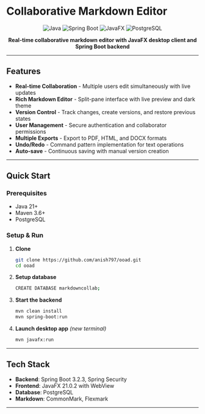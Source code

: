 # Collaborative Markdown Editor

<div align="center">

![Java](https://img.shields.io/badge/Java-21-orange?style=for-the-badge&logo=openjdk&logoColor=white)
![Spring Boot](https://img.shields.io/badge/Spring%20Boot-3.2.3-brightgreen?style=for-the-badge&logo=spring&logoColor=white)
![JavaFX](https://img.shields.io/badge/JavaFX-21.0.2-blue?style=for-the-badge&logo=openjdk&logoColor=white)
![PostgreSQL](https://img.shields.io/badge/PostgreSQL-12+-blue?style=for-the-badge&logo=postgresql&logoColor=white)

**Real-time collaborative markdown editor with JavaFX desktop client and Spring Boot backend**

</div>

---

## Features

- **Real-time Collaboration** - Multiple users edit simultaneously with live updates
- **Rich Markdown Editor** - Split-pane interface with live preview and dark theme
- **Version Control** - Track changes, create versions, and restore previous states
- **User Management** - Secure authentication and collaborator permissions
- **Multiple Exports** - Export to PDF, HTML, and DOCX formats
- **Undo/Redo** - Command pattern implementation for text operations
- **Auto-save** - Continuous saving with manual version creation

---

## Quick Start

### Prerequisites
- Java 21+
- Maven 3.6+
- PostgreSQL
### Setup & Run

1. **Clone**
   ```bash
   git clone https://github.com/anish797/ooad.git
   cd ooad
   ```
   
2. **Setup database**
   ```bash
   CREATE DATABASE markdowncollab;
   ```
3. **Start the backend**
   ```bash
   mvn clean install
   mvn spring-boot:run
   ```

4. **Launch desktop app** *(new terminal)*
   ```bash
   mvn javafx:run
   ```
---

## Tech Stack

- **Backend**: Spring Boot 3.2.3, Spring Security
- **Frontend**: JavaFX 21.0.2 with WebView
- **Database**: PostgreSQL
- **Markdown**: CommonMark, Flexmark

---

</div>
